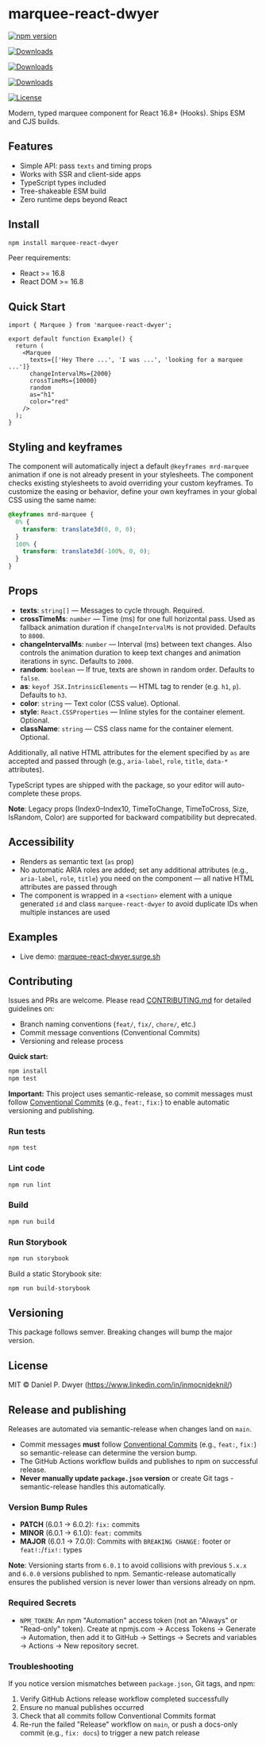 # marquee-react-dwyer

[![npm version](https://img.shields.io/npm/v/marquee-react-dwyer.svg)](https://www.npmjs.com/package/marquee-react-dwyer)

[![Downloads](https://img.shields.io/npm/dm/marquee-react-dwyer.svg)](https://www.npmjs.com/package/marquee-react-dwyer)

[![Downloads](https://img.shields.io/npm/dt/marquee-react-dwyer.svg)](https://www.npmjs.com/package/marquee-react-dwyer)

[![Downloads](https://img.shields.io/npm/dw/marquee-react-dwyer.svg)](https://www.npmjs.com/package/marquee-react-dwyer)

[![License](https://img.shields.io/npm/l/marquee-react-dwyer.svg)](LICENSE)

Modern, typed marquee component for React 16.8+ (Hooks). Ships ESM and CJS builds.

## Features

- Simple API: pass `texts` and timing props
- Works with SSR and client-side apps
- TypeScript types included
- Tree-shakeable ESM build
- Zero runtime deps beyond React

## Install

```bash
npm install marquee-react-dwyer
```

Peer requirements:

- React >= 16.8
- React DOM >= 16.8

## Quick Start

```tsx
import { Marquee } from 'marquee-react-dwyer';

export default function Example() {
  return (
    <Marquee
      texts={['Hey There ...', 'I was ...', 'looking for a marquee ...']}
      changeIntervalMs={2000}
      crossTimeMs={10000}
      random
      as="h1"
      color="red"
    />
  );
}
```

## Styling and keyframes

The component will automatically inject a default `@keyframes mrd-marquee` animation if one is not already present in your stylesheets. The component checks existing stylesheets to avoid overriding your custom keyframes. To customize the easing or behavior, define your own keyframes in your global CSS using the same name:

```css
@keyframes mrd-marquee {
  0% {
    transform: translate3d(0, 0, 0);
  }
  100% {
    transform: translate3d(-100%, 0, 0);
  }
}
```

## Props

- **texts**: `string[]` — Messages to cycle through. Required.
- **crossTimeMs**: `number` — Time (ms) for one full horizontal pass. Used as fallback animation duration if `changeIntervalMs` is not provided. Defaults to `8000`.
- **changeIntervalMs**: `number` — Interval (ms) between text changes. Also controls the animation duration to keep text changes and animation iterations in sync. Defaults to `2000`.
- **random**: `boolean` — If true, texts are shown in random order. Defaults to `false`.
- **as**: `keyof JSX.IntrinsicElements` — HTML tag to render (e.g. `h1`, `p`). Defaults to `h3`.
- **color**: `string` — Text color (CSS value). Optional.
- **style**: `React.CSSProperties` — Inline styles for the container element. Optional.
- **className**: `string` — CSS class name for the container element. Optional.

Additionally, all native HTML attributes for the element specified by `as` are accepted and passed through (e.g., `aria-label`, `role`, `title`, `data-*` attributes).

TypeScript types are shipped with the package, so your editor will auto-complete these props.

**Note**: Legacy props (Index0–Index10, TimeToChange, TimeToCross, Size, IsRandom, Color) are supported for backward compatibility but deprecated.

## Accessibility

- Renders as semantic text (`as` prop)
- No automatic ARIA roles are added; set any additional attributes (e.g., `aria-label`, `role`, `title`) you need on the component — all native HTML attributes are passed through
- The component is wrapped in a `<section>` element with a unique generated `id` and class `marquee-react-dwyer` to avoid duplicate IDs when multiple instances are used

## Examples

- Live demo: [marquee-react-dwyer.surge.sh](https://marquee-react-dwyer.surge.sh/)

## Contributing

Issues and PRs are welcome. Please read [CONTRIBUTING.md](CONTRIBUTING.md) for detailed guidelines on:

- Branch naming conventions (`feat/`, `fix/`, `chore/`, etc.)
- Commit message conventions (Conventional Commits)
- Versioning and release process

**Quick start:**

```bash
npm install
npm test
```

**Important:** This project uses semantic-release, so commit messages must follow [Conventional Commits](https://www.conventionalcommits.org/) (e.g., `feat:`, `fix:`) to enable automatic versioning and publishing.

### Run tests

```bash
npm test
```

### Lint code

```bash
npm run lint
```

### Build

```bash
npm run build
```

### Run Storybook

```bash
npm run storybook
```

Build a static Storybook site:

```bash
npm run build-storybook
```

## Versioning

This package follows semver. Breaking changes will bump the major version.

## License

MIT © Daniel P. Dwyer (https://www.linkedin.com/in/inmocnideknil/)

## Release and publishing

Releases are automated via semantic-release when changes land on `main`.

- Commit messages **must** follow [Conventional Commits](https://www.conventionalcommits.org/) (e.g., `feat:`, `fix:`) so semantic-release can determine the version bump.
- The GitHub Actions workflow builds and publishes to npm on successful release.
- **Never manually update `package.json` version** or create Git tags - semantic-release handles this automatically.

### Version Bump Rules

- **PATCH** (6.0.1 → 6.0.2): `fix:` commits
- **MINOR** (6.0.1 → 6.1.0): `feat:` commits
- **MAJOR** (6.0.1 → 7.0.0): Commits with `BREAKING CHANGE:` footer or `feat!:`/`fix!:` types

**Note**: Versioning starts from `6.0.1` to avoid collisions with previous `5.x.x` and `6.0.0` versions published to npm. Semantic-release automatically ensures the published version is never lower than versions already on npm.

### Required Secrets

- `NPM_TOKEN`: An npm "Automation" access token (not an "Always" or "Read-only" token). Create at npmjs.com → Access Tokens → Generate → Automation, then add it to GitHub → Settings → Secrets and variables → Actions → New repository secret.

### Troubleshooting

If you notice version mismatches between `package.json`, Git tags, and npm:

1. Verify GitHub Actions release workflow completed successfully
2. Ensure no manual publishes occurred
3. Check that all commits follow Conventional Commits format
4. Re-run the failed "Release" workflow on `main`, or push a docs-only commit (e.g., `fix: docs`) to trigger a new patch release
